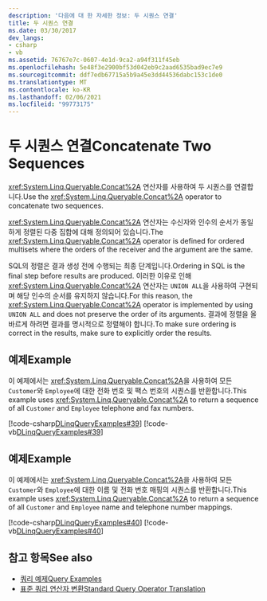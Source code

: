 ```yaml
---
description: '다음에 대 한 자세한 정보: 두 시퀀스 연결'
title: 두 시퀀스 연결
ms.date: 03/30/2017
dev_langs:
- csharp
- vb
ms.assetid: 76767e7c-0607-4e1d-9ca2-a94f311f45eb
ms.openlocfilehash: 5e48f3e2900bf53d042eb9c2aad6535bad9ec7e9
ms.sourcegitcommit: ddf7edb67715a5b9a45e3dd44536dabc153c1de0
ms.translationtype: MT
ms.contentlocale: ko-KR
ms.lasthandoff: 02/06/2021
ms.locfileid: "99773175"
---
```

# <a name="concatenate-two-sequences"></a><span data-ttu-id="c3a2c-103">두 시퀀스 연결</span><span class="sxs-lookup"><span data-stu-id="c3a2c-103">Concatenate Two Sequences</span></span>

<span data-ttu-id="c3a2c-104"><xref:System.Linq.Queryable.Concat%2A> 연산자를 사용하여 두 시퀀스를 연결합니다.</span><span class="sxs-lookup"><span data-stu-id="c3a2c-104">Use the <xref:System.Linq.Queryable.Concat%2A> operator to concatenate two sequences.</span></span>  
  
 <span data-ttu-id="c3a2c-105"><xref:System.Linq.Queryable.Concat%2A> 연산자는 수신자와 인수의 순서가 동일하게 정렬된 다중 집합에 대해 정의되어 있습니다.</span><span class="sxs-lookup"><span data-stu-id="c3a2c-105">The <xref:System.Linq.Queryable.Concat%2A> operator is defined for ordered multisets where the orders of the receiver and the argument are the same.</span></span>  
  
 <span data-ttu-id="c3a2c-106">SQL의 정렬은 결과 생성 전에 수행되는 최종 단계입니다.</span><span class="sxs-lookup"><span data-stu-id="c3a2c-106">Ordering in SQL is the final step before results are produced.</span></span> <span data-ttu-id="c3a2c-107">이러한 이유로 인해 <xref:System.Linq.Queryable.Concat%2A> 연산자는 `UNION ALL`을 사용하여 구현되며 해당 인수의 순서를 유지하지 않습니다.</span><span class="sxs-lookup"><span data-stu-id="c3a2c-107">For this reason, the <xref:System.Linq.Queryable.Concat%2A> operator is implemented by using `UNION ALL` and does not preserve the order of its arguments.</span></span> <span data-ttu-id="c3a2c-108">결과에 정렬을 올바르게 하려면 결과를 명시적으로 정렬해야 합니다.</span><span class="sxs-lookup"><span data-stu-id="c3a2c-108">To make sure ordering is correct in the results, make sure to explicitly order the results.</span></span>  
  
## <a name="example"></a><span data-ttu-id="c3a2c-109">예제</span><span class="sxs-lookup"><span data-stu-id="c3a2c-109">Example</span></span>  

 <span data-ttu-id="c3a2c-110">이 예제에서는 <xref:System.Linq.Queryable.Concat%2A>을 사용하여 모든 `Customer`와 `Employee`에 대한 전화 번호 및 팩스 번호의 시퀀스를 반환합니다.</span><span class="sxs-lookup"><span data-stu-id="c3a2c-110">This example uses <xref:System.Linq.Queryable.Concat%2A> to return a sequence of all `Customer` and `Employee` telephone and fax numbers.</span></span>  
  
 [!code-csharp[DLinqQueryExamples#39](../../../../../../samples/snippets/csharp/VS_Snippets_Data/DLinqQueryExamples/cs/Program.cs#39)]
 [!code-vb[DLinqQueryExamples#39](../../../../../../samples/snippets/visualbasic/VS_Snippets_Data/DLinqQueryExamples/vb/Module1.vb#39)]  
  
## <a name="example"></a><span data-ttu-id="c3a2c-111">예제</span><span class="sxs-lookup"><span data-stu-id="c3a2c-111">Example</span></span>  

 <span data-ttu-id="c3a2c-112">이 예제에서는 <xref:System.Linq.Queryable.Concat%2A>을 사용하여 모든 `Customer`와 `Employee`에 대한 이름 및 전화 번호 매핑의 시퀀스를 반환합니다.</span><span class="sxs-lookup"><span data-stu-id="c3a2c-112">This example uses <xref:System.Linq.Queryable.Concat%2A> to return a sequence of all `Customer` and `Employee` name and telephone number mappings.</span></span>  
  
 [!code-csharp[DLinqQueryExamples#40](../../../../../../samples/snippets/csharp/VS_Snippets_Data/DLinqQueryExamples/cs/Program.cs#40)]
 [!code-vb[DLinqQueryExamples#40](../../../../../../samples/snippets/visualbasic/VS_Snippets_Data/DLinqQueryExamples/vb/Module1.vb#40)]  
  
## <a name="see-also"></a><span data-ttu-id="c3a2c-113">참고 항목</span><span class="sxs-lookup"><span data-stu-id="c3a2c-113">See also</span></span>

- [<span data-ttu-id="c3a2c-114">쿼리 예제</span><span class="sxs-lookup"><span data-stu-id="c3a2c-114">Query Examples</span></span>](query-examples.md)
- [<span data-ttu-id="c3a2c-115">표준 쿼리 연산자 변환</span><span class="sxs-lookup"><span data-stu-id="c3a2c-115">Standard Query Operator Translation</span></span>](standard-query-operator-translation.md)
